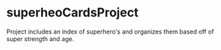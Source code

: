 # superheoCardsProject
Project includes an index of superhero's and organizes them based off of super strength and age.
